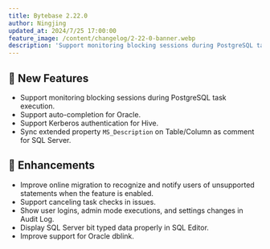 ```yaml
---
title: Bytebase 2.22.0
author: Ningjing
updated_at: 2024/7/25 17:00:00
feature_image: /content/changelog/2-22-0-banner.webp
description: 'Support monitoring blocking sessions during PostgreSQL task execution.'
---
```


## 🚀 New Features

- Support monitoring blocking sessions during PostgreSQL task execution.
- Support auto-completion for Oracle.
- Support Kerberos authentication for Hive.
- Sync extended property `MS_Description` on Table/Column as comment for SQL Server.

## 🎄 Enhancements

- Improve online migration to recognize and notify users of unsupported statements when the feature is enabled.
- Support canceling task checks in issues.
- Show user logins, admin mode executions, and settings changes in Audit Log.
- Display SQL Server bit typed data properly in SQL Editor.
- Improve support for Oracle dblink.

<IncludeBlock url="/docs/get-started/install/install-upgrade"></IncludeBlock>
